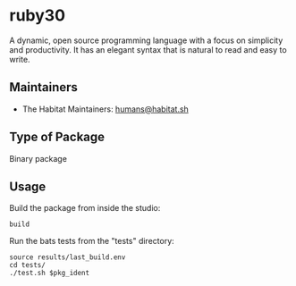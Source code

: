 # ruby30

A dynamic, open source programming language with a focus on   simplicity and productivity. It has an elegant syntax that is natural to   read and easy to write.

## Maintainers

* The Habitat Maintainers: <humans@habitat.sh>

## Type of Package

Binary package

## Usage

Build the package from inside the studio:

```
build
```

Run the bats tests from the "tests" directory:

```
source results/last_build.env
cd tests/
./test.sh $pkg_ident
```
